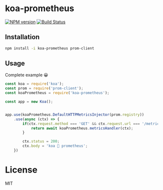# koa-prometheus

[![NPM version][npm-image]][npm-url]
[![Build Status](https://travis-ci.org/pastjean/koa-prometheus.svg?branch=master)](https://travis-ci.org/pastjean/koa-prometheus)

## Installation

```sh
npm install -i koa-prometheus prom-client
```
## Usage

Complete example 😀

```js
const koa = require('koa');
const prom = require('prom-client');
const koaPrometheus = require('koa-prometheus');

const app = new Koa();


app.use(koaPrometheus.DefaultHTTPMetricsInjector(prom.registry))
    .use(async (ctx) => {
        if(ctx.request.method === 'GET' && ctx.request.url === '/metrics') {
            return await koaPrometheus.metricsHandler(ctx);
        }

        ctx.status = 200;
        ctx.body = 'koa 💛 prometheus';
    })
```

# License 

MIT

[npm-image]: https://img.shields.io/npm/v/koa-prometheus-adv.svg?style=flat-square
[npm-url]: https://www.npmjs.com/package/koa-prometheus-adv
[travis-image]: https://img.shields.io/pastjean/koa-prometheus/koa/master.svg?style=flat-square
[travis-url]: https://travis-ci.org/pastjean/koa-prometheus
